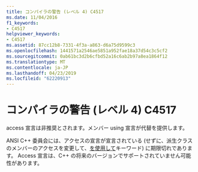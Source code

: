 ```yaml
---
title: コンパイラの警告 (レベル 4) C4517
ms.date: 11/04/2016
f1_keywords:
- C4517
helpviewer_keywords:
- C4517
ms.assetid: 87cc12b8-7331-4f3a-a863-d6a75d9599c3
ms.openlocfilehash: 1441571a2546ae5851a952fae18a37d54c3c5cf2
ms.sourcegitcommit: 0ab61bc3d2b6cfbd52a16c6ab2b97a8ea1864f12
ms.translationtype: MT
ms.contentlocale: ja-JP
ms.lasthandoff: 04/23/2019
ms.locfileid: "62220913"
---
```

# <a name="compiler-warning-level-4-c4517"></a>コンパイラの警告 (レベル 4) C4517

access 宣言は非推奨とされます。メンバー using 宣言が代替を提供します。

ANSI C++ 委員会には、アクセスの宣言が宣言されている (せずに、派生クラスのメンバーのアクセスを変更して、[を使用して](../../cpp/using-declaration.md)キーワード) に期限切れであります。 Access 宣言は、C++ の将来のバージョンでサポートされていません可能性があります。